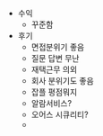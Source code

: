 - 수익
  - 꾸준함
- 후기
  - 면접분위기 좋음
  - 질문 답변 무난
  - 재택근무 의외
  - 회사 분위기도 좋음
  - 잡플 평점뭐지
  - 알람서비스?
  - 오어스 시큐리티?
  - 